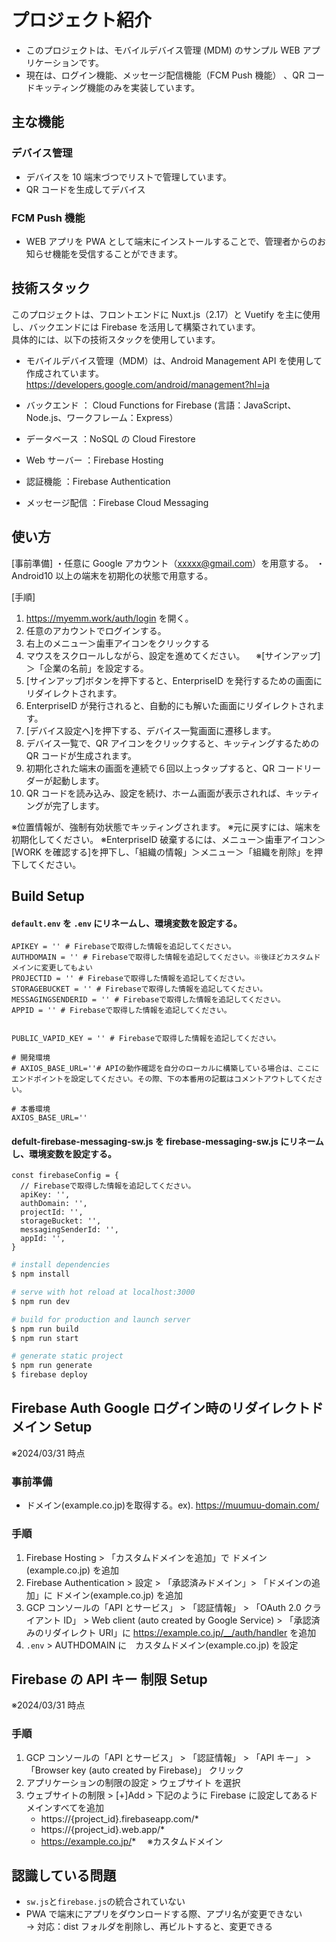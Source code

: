 # プロジェクト紹介

- このプロジェクトは、モバイルデバイス管理 (MDM) のサンプル WEB アプリケーションです。
- 現在は、ログイン機能、メッセージ配信機能（FCM Push 機能） 、QR コードキッティング機能のみを実装しています。

## 主な機能

### デバイス管理

- デバイスを 10 端末づつでリストで管理しています。
- QR コードを生成してデバイス

### FCM Push 機能

- WEB アプリを PWA として端末にインストールすることで、管理者からのお知らせ機能を受信することができます。

## 技術スタック

このプロジェクトは、フロントエンドに Nuxt.js（2.17）と Vuetify を主に使用し、バックエンドには Firebase を活用して構築されています。<br>具体的には、以下の技術スタックを使用しています。

- モバイルデバイス管理（MDM）は、Android Management API を使用して作成されています。
  https://developers.google.com/android/management?hl=ja

- バックエンド ： Cloud Functions for Firebase (言語：JavaScript、Node.js、ワークフレーム：Express）
- データベース ：NoSQL の Cloud Firestore
- Web サーバー ：Firebase Hosting
- 認証機能 ：Firebase Authentication
- メッセージ配信 ：Firebase Cloud Messaging

## 使い方

[事前準備]
・任意に Google アカウント（xxxxx@gmail.com）を用意する。
・Android10 以上の端末を初期化の状態で用意する。

[手順]

1. https://myemm.work/auth/login を開く。
2. 任意のアカウントでログインする。
3. 右上のメニュー＞歯車アイコンをクリックする
4. マウスをスクロールしながら、設定を進めてください。
   　※[サインアップ]＞「企業の名前」を設定する。
5. [サインアップ]ボタンを押下すると、EnterpriseID を発行するための画面にリダイレクトされます。
6. EnterpriseID が発行されると、自動的にも解いた画面にリダイレクトされます。
7. [デバイス設定へ]を押下する、デバイス一覧画面に遷移します。
8. デバイス一覧で、QR アイコンをクリックすると、キッティングするための QR コードが生成されます。
9. 初期化された端末の画面を連続で６回以上っタップすると、QR コードリーダーが起動します。
10. QR コードを読み込み、設定を続け、ホーム画面が表示されれば、キッティングが完了します。

※位置情報が、強制有効状態でキッティングされます。
※元に戻すには、端末を初期化してください。
※EnterpriseID 破棄するには、メニュー＞歯車アイコン＞[WORK を確認する]を押下し、「組織の情報」＞メニュー＞「組織を削除」を押下してください。

## Build Setup

#### `default.env` を `.env` にリネームし、環境変数を設定する。

```
APIKEY = '' # Firebaseで取得した情報を追記してください。
AUTHDOMAIN = '' # Firebaseで取得した情報を追記してください。※後ほどカスタムドメインに変更してもよい
PROJECTID = '' # Firebaseで取得した情報を追記してください。
STORAGEBUCKET = '' # Firebaseで取得した情報を追記してください。
MESSAGINGSENDERID = '' # Firebaseで取得した情報を追記してください。
APPID = '' # Firebaseで取得した情報を追記してください。


PUBLIC_VAPID_KEY = '' # Firebaseで取得した情報を追記してください。

# 開発環境
# AXIOS_BASE_URL=''# APIの動作確認を自分のローカルに構築している場合は、ここにエンドポイントを設定してください。その際、下の本番用の記載はコメントアウトしてください。

# 本番環境
AXIOS_BASE_URL=''
```

#### defult-firebase-messaging-sw.js を firebase-messaging-sw.js にリネームし、環境変数を設定する。

```
const firebaseConfig = {
  // Firebaseで取得した情報を追記してください。
  apiKey: '',
  authDomain: '',
  projectId: '',
  storageBucket: '',
  messagingSenderId: '',
  appId: '',
}
```

```bash
# install dependencies
$ npm install

# serve with hot reload at localhost:3000
$ npm run dev

# build for production and launch server
$ npm run build
$ npm run start

# generate static project
$ npm run generate
$ firebase deploy
```

## Firebase Auth Google ログイン時のリダイレクトドメイン Setup

※2024/03/31 時点

### 事前準備

- ドメイン(example.co.jp)を取得する。ex). https://muumuu-domain.com/

### 手順 　

1. Firebase Hosting > 「カスタムドメインを追加」で ドメイン(example.co.jp) を追加
2. Firebase Authentication > 設定 > 「承認済みドメイン」> 「ドメインの追加」に ドメイン(example.co.jp) を追加
3. GCP コンソールの「API とサービス」 > 「認証情報」 > 「OAuth 2.0 クライアント ID」 > Web client (auto created by Google Service) > 「承認済みのリダイレクト URI」に https://example.co.jp/__/auth/handler を追加
4. `.env` > AUTHDOMAIN に　カスタムドメイン(example.co.jp) を設定

## Firebase の API キー 制限 Setup

※2024/03/31 時点

### 手順 　

1. GCP コンソールの「API とサービス」 > 「認証情報」 > 「API キー」 > 「Browser key (auto created by Firebase)」 クリック
2. アプリケーションの制限の設定 > ウェブサイト を選択
3. ウェブサイトの制限 > [+]Add > 下記のように Firebase に設定してあるドメインすべてを追加
   - https://{project_id}.firebaseapp.com/\*
   - https://{project_id}.web.app/\*
   - https://example.co.jp/* 　※カスタムドメイン

## 認識している問題

- `sw.js`と`firebase.js`の統合されていない
- PWA で端末にアプリをダウンロードする際、アプリ名が変更できない<br>
  → 対応：dist フォルダを削除し、再ビルトすると、変更できる
